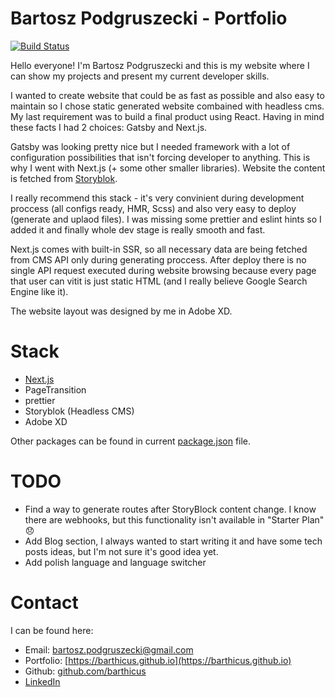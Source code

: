 # Bartosz Podgruszecki - Portfolio

[![Build Status](https://travis-ci.org/barthicus/portfolio.svg?branch=master)](https://travis-ci.org/barthicus/portfolio)

Hello everyone! I'm Bartosz Podgruszecki and this is my website where I can show my projects and present my current developer skills.

I wanted to create website that could be as fast as possible and also easy to maintain so I chose static generated website combained with headless cms.
My last requirement was to build a final product using React. Having in mind these facts I had 2 choices: Gatsby and Next.js. 

Gatsby was looking pretty nice but I needed framework with a lot of configuration possibilities that isn't forcing developer to anything. This is why I went with Next.js (+ some other smaller libraries). Website the content is fetched from [Storyblok](https://storyblok.com).

I really recommend this stack - it's very convinient during development proccess (all configs ready, HMR, Scss) and also very easy to deploy (generate and uplaod files). I was missing some prettier and eslint hints so I added it and finally whole dev stage is really smooth and fast.

Next.js comes with built-in SSR, so all necessary data are being fetched from CMS API only during generating proccess. After deploy there is no single API request executed during website browsing because every page that user can vitit is just static HTML (and I really believe Google Search Engine like it).

The website layout was designed by me in Adobe XD.

# Stack
* [Next.js](https://nextjs.org)
* PageTransition
* prettier
* Storyblok (Headless CMS)
* Adobe XD

Other packages can be found in current [package.json](https://github.com/barthicus/portfolio/blob/master/package.json) file.

# TODO
* Find a way to generate routes after StoryBlock content change. I know there are webhooks, but this functionality isn't available in "Starter Plan" :disappointed:
* Add Blog section, I always wanted to start writing it and have some tech posts ideas, but I'm not sure it's good idea yet.
* Add polish language and language switcher

# Contact

I can be found here:
* Email: bartosz.podgruszecki@gmail.com
* Portfolio: [https://barthicus.github.io](https://barthicus.github.io)
* Github: [github.com/barthicus](https://github.com/barthicus)
* [LinkedIn](https://www.linkedin.com/in/bartosz-podgruszecki)